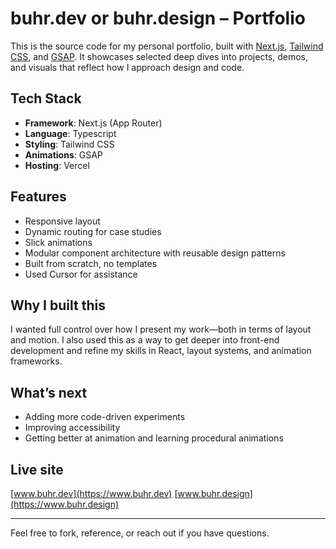 # buhr.dev or buhr.design – Portfolio

This is the source code for my personal portfolio, built with [Next.js](https://nextjs.org/), [Tailwind CSS](https://tailwindcss.com/), and [GSAP](www.gsap.com). It showcases selected deep dives into projects, demos, and visuals that reflect how I approach design and code.

## Tech Stack

- **Framework**: Next.js (App Router)
- **Language**: Typescript
- **Styling**: Tailwind CSS
- **Animations**: GSAP
- **Hosting**: Vercel

## Features

- Responsive layout
- Dynamic routing for case studies
- Slick animations
- Modular component architecture with reusable design patterns
- Built from scratch, no templates
- Used Cursor for assistance

## Why I built this

I wanted full control over how I present my work—both in terms of layout and motion. I also used this as a way to get deeper into front-end development and refine my skills in React, layout systems, and animation frameworks.

## What’s next

- Adding more code-driven experiments
- Improving accessibility
- Getting better at animation and learning procedural animations

## Live site

[www.buhr.dev](https://www.buhr.dev)
[www.buhr.design](https://www.buhr.design)

---

Feel free to fork, reference, or reach out if you have questions.

